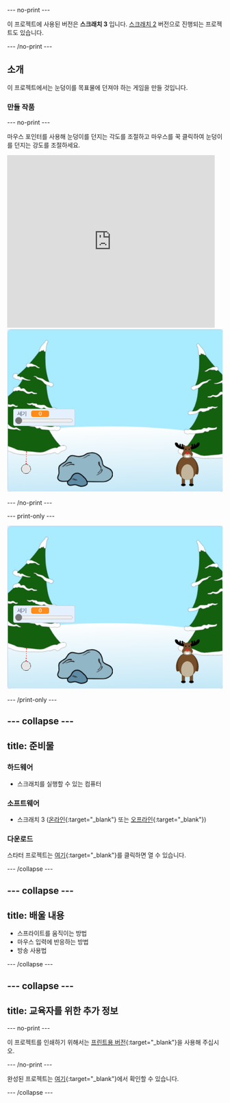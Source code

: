 --- no-print ---

이 프로젝트에 사용된 버전은 **스크래치 3** 입니다. [스크래치 2](https://projects.raspberrypi.org/ko-KR/projects/snowball-fight-scratch2) 버전으로 진행되는 프로젝트도 있습니다.

--- /no-print ---

## 소개

이 프로젝트에서는 눈덩이를 목표물에 던져야 하는 게임을 만들 것입니다.

### 만들 작품

--- no-print ---

마우스 포인터를 사용해 눈덩이를 던지는 각도를 조절하고 마우스를 꾹 클릭하여 눈덩이를 던지는 강도를 조절하세요.

<div class="scratch-preview">
  <iframe allowtransparency="true" width="485" height="402" src="https://scratch.mit.edu/projects/embed/399473595/?autostart=true" frameborder="0" scrolling="no"></iframe>
  <img src="images/snow-final.png">
</div>

--- /no-print ---

--- print-only ---

![완료된 프로젝트](images/snow-final.png)

--- /print-only ---

--- collapse ---
---
title: 준비물
---

### 하드웨어

+ 스크래치를 실행할 수 있는 컴퓨터

### 소프트웨어

+ 스크래치 3 ([온라인](https://rpf.io/scratchon){:target="_blank"} 또는 [오프라인](https://rpf.io/scratchoff){:target="_blank"})

### 다운로드

스타터 프로젝트는 [여기](https://rpf.io/p/ko-KR/snowball-fight-go){:target="_blank"}를 클릭하면 열 수 있습니다.

--- /collapse ---

--- collapse ---
---
title: 배울 내용
---

- 스프라이트를 움직이는 방법
- 마우스 입력에 반응하는 방법
- 방송 사용법

--- /collapse ---

--- collapse ---
---
title: 교육자를 위한 추가 정보
---

--- no-print ---

이 프로젝트를 인쇄하기 위해서는 [프린트용 버전](https://projects.raspberrypi.org/ko-KR/projects/snowball-fight/print){:target="_blank"}을 사용해 주십시오.

--- /no-print ---

완성된 프로젝트는 [여기](https://rpf.io/p/ko-KR/snowball-fight-get){:target="_blank"}에서 확인할 수 있습니다.

--- /collapse ---
